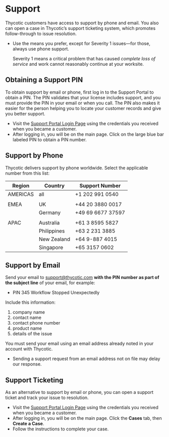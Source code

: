﻿[title]: # (Support)
[tags]: # (thycotic)
[priority]: # (100000)
[display]: # (none)
# Support

Thycotic customers have access to support by phone and email. You also can open a case in Thycotic’s support ticketing system, which promotes follow-through to issue resolution.

* Use the means you prefer, except for Severity 1 issues—for those, always use phone support.

  Severity 1 means a critical problem that has caused *complete loss of service* and work cannot reasonably continue at your worksite.

## Obtaining a Support PIN

To obtain support by email or phone, first log in to the Support Portal to obtain a PIN. The PIN validates that your license includes support, and you must provide the PIN in your email or when you call. The PIN also makes it easier for the person helping you to locate your customer records and give you better support.

* Visit the [Support Portal Login Page](https://thycotic.force.com/support/s/login/) using the credentials you received when you became a customer.
* After logging in, you will be on the main page. Click on the large blue bar labeled PIN to obtain a PIN number.

## Support by Phone

Thycotic delivers support by phone worldwide. Select the applicable number from this list:

| Region | Country | Support Number |
| ----- | ----- | ----- |
| AMERICAS | all | \+1 202 991 0540 |
| | | |
| EMEA | UK | \+44 20 3880 0017 |
| | Germany     | \+49 69 6677 37597 |
| | | |
| APAC | Australia | \+61 3 8595 5827 |
| | Philippines | \+63 2 231 3885 |
| | New Zealand | \+64 9-887 4015 |
| | Singapore | \+65 3157 0602 |

## Support by Email

Send your email to support@thycotic.com __with the PIN number as part of the subject line__ of your email, for example:

* PIN 345 Workflow Stopped Unexpectedly

Include this information:

1. company name
2. contact name
3. contact phone number
4. product name
5. details of the issue

You must send your email using an email address already noted in your account with Thycotic.

* Sending a support request from an email address not on file may delay our response.

## Support Ticketing

As an alternative to support by email or phone, you can open a support ticket and track your issue to resolution.

* Visit the [Support Portal Login Page](https://thycotic.force.com/support/s/login/) using the credentials you received when you became a customer.
* After logging in, you will be on the main page. Click the __Cases__ tab, then __Create a Case__.
* Follow the instructions to complete your case.

<!-- ## Enhancement Requests

add URL for request form (if there is one) -->